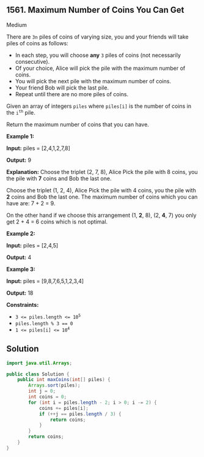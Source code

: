 ## 1561\. Maximum Number of Coins You Can Get

Medium

There are `3n` piles of coins of varying size, you and your friends will take piles of coins as follows:

*   In each step, you will choose **any** `3` piles of coins (not necessarily consecutive).
*   Of your choice, Alice will pick the pile with the maximum number of coins.
*   You will pick the next pile with the maximum number of coins.
*   Your friend Bob will pick the last pile.
*   Repeat until there are no more piles of coins.

Given an array of integers `piles` where `piles[i]` is the number of coins in the <code>i<sup>th</sup></code> pile.

Return the maximum number of coins that you can have.

**Example 1:**

**Input:** piles = [2,4,1,2,7,8]

**Output:** 9

**Explanation:** Choose the triplet (2, 7, 8), Alice Pick the pile with 8 coins, you the pile with **7** coins and Bob the last one.

Choose the triplet (1, 2, 4), Alice Pick the pile with 4 coins, you the pile with **2** coins and Bob the last one. The maximum number of coins which you can have are: 7 + 2 = 9.

On the other hand if we choose this arrangement (1, **2**, 8), (2, **4**, 7) you only get 2 + 4 = 6 coins which is not optimal.

**Example 2:**

**Input:** piles = [2,4,5]

**Output:** 4

**Example 3:**

**Input:** piles = [9,8,7,6,5,1,2,3,4]

**Output:** 18

**Constraints:**

*   <code>3 <= piles.length <= 10<sup>5</sup></code>
*   `piles.length % 3 == 0`
*   <code>1 <= piles[i] <= 10<sup>4</sup></code>

## Solution

```java
import java.util.Arrays;

public class Solution {
    public int maxCoins(int[] piles) {
        Arrays.sort(piles);
        int j = 0;
        int coins = 0;
        for (int i = piles.length - 2; i > 0; i -= 2) {
            coins += piles[i];
            if (++j == piles.length / 3) {
                return coins;
            }
        }
        return coins;
    }
}
```